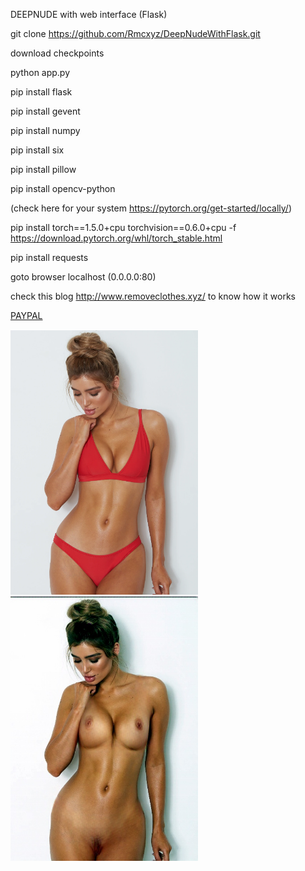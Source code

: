 DEEPNUDE with web interface (Flask)

git clone https://github.com/Rmcxyz/DeepNudeWithFlask.git

download checkpoints

python app.py

pip install flask

pip install gevent

pip install numpy

pip install six

pip install pillow

pip install opencv-python

(check here for your system https://pytorch.org/get-started/locally/)

pip install torch==1.5.0+cpu torchvision==0.6.0+cpu -f https://download.pytorch.org/whl/torch_stable.html

pip install requests

goto browser localhost (0.0.0.0:80)

check this blog http://www.removeclothes.xyz/ to know how it works

<a href="https://www.paypal.me/removeclothesxyz">PAYPAL</a>

<p float="left">
  <img src="input.png" width="300" />
  <img src="uploads/input.jpg" width="300" /> 
</p>
